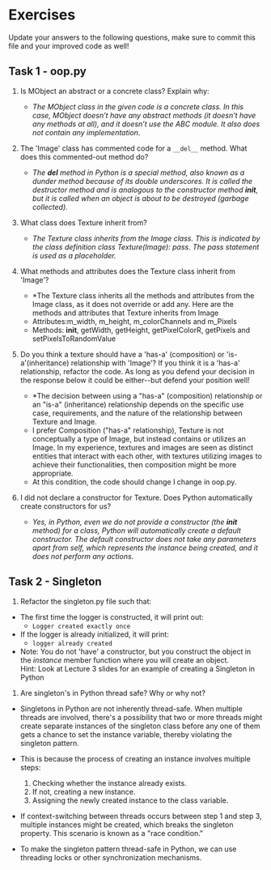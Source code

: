 # Exercises

Update your answers to the following questions, make sure to commit this file and your improved code as well!


## Task 1 - oop.py

1. Is MObject an abstract or a concrete class? Explain why:
	- *The MObject class in the given code is a concrete class. In this case, MObject doesn’t have any abstract methods (it doesn’t have any methods at all), and it doesn’t use the ABC module. It also does not contain any implementation.*
1. The 'Image' class has commented code for a `__del__` method. What does this commented-out method do?
	- *The __del__ method in Python is a special method, also known as a dunder method because of its double underscores. It is called the destructor method and is analogous to the constructor method __init__, but it is called when an object is about to be destroyed (garbage collected).*
1. What class does Texture inherit from?
	- *The Texture class inherits from the Image class. This is indicated by the class definition class Texture(Image): pass. The pass statement is used as a placeholder.*
1. What methods and attributes does the Texture class inherit from 'Image'? 
	- *The Texture class inherits all the methods and attributes from the Image class, as it does not override or add any. Here are the methods and attributes that Texture inherits from Image
	* Attributes:m_width, m_height, m_colorChannels and m_Pixels
	* Methods: __init__, getWidth, getHeight, getPixelColorR, getPixels and setPixelsToRandomValue
1. Do you think a texture should have a 'has-a' (composition) or 'is-a'(inheritance) relationship with 'Image'? If you think it is a 'has-a' relationship, refactor the code. As long as you defend your decision in the response below it could be either--but defend your position well!
	- *The decision between using a "has-a" (composition) relationship or an "is-a" (inheritance) relationship depends on the specific use case, requirements, and the nature of the relationship between Texture and Image.
	* I prefer Composition ("has-a" relationship), Texture is not conceptually a type of Image, but instead contains or utilizes an Image. In my experience, textures and images are seen as distinct entities that interact with each other, with textures utilizing images to achieve their functionalities, then composition might be more appropriate.
	* At this condition, the code should change I change in oop.py.

1. I did not declare a constructor for Texture. Does Python automatically create constructors for us? 
	- *Yes, in Python, even we do not provide a constructor (the __init__ method) for a class, Python will automatically create a default constructor. The default constructor does not take any parameters apart from self, which represents the instance being created, and it does not perform any actions.*

## Task 2 - Singleton

1. Refactor the singleton.py file such that:
  - The first time the logger is constructed, it will print out:
  	-  `Logger created exactly once`
  - If the logger is already initialized, it will print:
  	-  `logger already created`
- Note: You do not 'have' a constructor, but you construct the object in the *instance* member function where you will create an object.  
Hint: Look at Lecture 3 slides for an example of creating a Singleton in Python

1. Are singleton's in Python thread safe? Why or why not?

* Singletons in Python are not inherently thread-safe. When multiple threads are involved, there's a possibility that two or more threads might create separate instances of the singleton class before any one of them gets a chance to set the instance variable, thereby violating the singleton pattern.

* This is because the process of creating an instance involves multiple steps:

	1. Checking whether the instance already exists.
	2. If not, creating a new instance.
	3. Assigning the newly created instance to the class variable.
* If context-switching between threads occurs between step 1 and step 3, multiple instances might be created, which breaks the singleton property. This scenario is known as a "race condition."

* To make the singleton pattern thread-safe in Python, we can use threading locks or other synchronization mechanisms.

  
